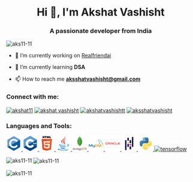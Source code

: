 <h1 align="center">Hi 👋, I'm Akshat Vashisht</h1>
<h3 align="center">A passionate developer from India</h3>

<p align="left"> <img src="https://komarev.com/ghpvc/?username=aks11-11&label=Profile%20views&color=0e75b6&style=flat" alt="aks11-11" /> </p>

- 🔭 I’m currently working on [Realfriendai](https://www.realfriendai.com/)

- 🌱 I’m currently learning **DSA**

- 📫 How to reach me **aksshatvashisht@gmail.com**

<h3 align="left">Connect with me:</h3>
<p align="left">
<a href="https://twitter.com/akshat11" target="blank"><img align="center" src="https://raw.githubusercontent.com/rahuldkjain/github-profile-readme-generator/master/src/images/icons/Social/twitter.svg" alt="akshat11" height="30" width="40" /></a>
<a href="https://linkedin.com/in/akshat vashisht" target="blank"><img align="center" src="https://raw.githubusercontent.com/rahuldkjain/github-profile-readme-generator/master/src/images/icons/Social/linked-in-alt.svg" alt="akshat vashisht" height="30" width="40" /></a>
<a href="https://instagram.com/akshatvashishtt" target="blank"><img align="center" src="https://raw.githubusercontent.com/rahuldkjain/github-profile-readme-generator/master/src/images/icons/Social/instagram.svg" alt="akshatvashishtt" height="30" width="40" /></a>
<a href="https://www.leetcode.com/aksshatvashisht" target="blank"><img align="center" src="https://raw.githubusercontent.com/rahuldkjain/github-profile-readme-generator/master/src/images/icons/Social/leet-code.svg" alt="aksshatvashisht" height="30" width="40" /></a>
</p>

<h3 align="left">Languages and Tools:</h3>
<p align="left"> <a href="https://www.cprogramming.com/" target="_blank" rel="noreferrer"> <img src="https://raw.githubusercontent.com/devicons/devicon/master/icons/c/c-original.svg" alt="c" width="40" height="40"/> </a> <a href="https://www.w3schools.com/cpp/" target="_blank" rel="noreferrer"> <img src="https://raw.githubusercontent.com/devicons/devicon/master/icons/cplusplus/cplusplus-original.svg" alt="cplusplus" width="40" height="40"/> </a> <a href="https://www.w3.org/html/" target="_blank" rel="noreferrer"> <img src="https://raw.githubusercontent.com/devicons/devicon/master/icons/html5/html5-original-wordmark.svg" alt="html5" width="40" height="40"/> </a> <a href="https://www.java.com" target="_blank" rel="noreferrer"> <img src="https://raw.githubusercontent.com/devicons/devicon/master/icons/java/java-original.svg" alt="java" width="40" height="40"/> </a> <a href="https://www.mongodb.com/" target="_blank" rel="noreferrer"> <img src="https://raw.githubusercontent.com/devicons/devicon/master/icons/mongodb/mongodb-original-wordmark.svg" alt="mongodb" width="40" height="40"/> </a> <a href="https://www.mysql.com/" target="_blank" rel="noreferrer"> <img src="https://raw.githubusercontent.com/devicons/devicon/master/icons/mysql/mysql-original-wordmark.svg" alt="mysql" width="40" height="40"/> </a> <a href="https://www.oracle.com/" target="_blank" rel="noreferrer"> <img src="https://raw.githubusercontent.com/devicons/devicon/master/icons/oracle/oracle-original.svg" alt="oracle" width="40" height="40"/> </a> <a href="https://pandas.pydata.org/" target="_blank" rel="noreferrer"> <img src="https://raw.githubusercontent.com/devicons/devicon/2ae2a900d2f041da66e950e4d48052658d850630/icons/pandas/pandas-original.svg" alt="pandas" width="40" height="40"/> </a> <a href="https://www.python.org" target="_blank" rel="noreferrer"> <img src="https://raw.githubusercontent.com/devicons/devicon/master/icons/python/python-original.svg" alt="python" width="40" height="40"/> </a> <a href="https://www.tensorflow.org" target="_blank" rel="noreferrer"> <img src="https://www.vectorlogo.zone/logos/tensorflow/tensorflow-icon.svg" alt="tensorflow" width="40" height="40"/> </a> </p>

<p><img align="left" src="https://github-readme-stats.vercel.app/api/top-langs?username=aks11-11&show_icons=true&locale=en&layout=compact" alt="aks11-11" /></p>

<p>&nbsp;<img align="center" src="https://github-readme-stats.vercel.app/api?username=aks11-11&show_icons=true&locale=en" alt="aks11-11" /></p>

<p><img align="center" src="https://github-readme-streak-stats.herokuapp.com/?user=aks11-11&" alt="aks11-11" /></p>
